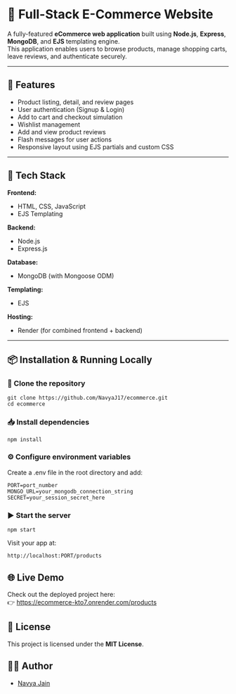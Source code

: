 # 🛒 Full-Stack E-Commerce Website

A fully-featured **eCommerce web application** built using **Node.js**, **Express**, **MongoDB**, and **EJS** templating engine.  
This application enables users to browse products, manage shopping carts, leave reviews, and authenticate securely.

---

## 📌 Features

- Product listing, detail, and review pages
- User authentication (Signup & Login)
- Add to cart and checkout simulation
- Wishlist management
- Add and view product reviews
- Flash messages for user actions
- Responsive layout using EJS partials and custom CSS

---

## 🚀 Tech Stack

**Frontend:**

- HTML, CSS, JavaScript
- EJS Templating

**Backend:**

- Node.js
- Express.js

**Database:**

- MongoDB (with Mongoose ODM)

**Templating:**

- EJS

**Hosting:**

- Render (for combined frontend + backend)

---

## 📦 Installation & Running Locally

### 🔧 Clone the repository

```
git clone https://github.com/NavyaJ17/ecommerce.git
cd ecommerce
```

### 📥 Install dependencies

```
npm install
```

### ⚙️ Configure environment variables

Create a .env file in the root directory and add:

```
PORT=port_number
MONGO_URL=your_mongodb_connection_string
SECRET=your_session_secret_here
```

### ▶️ Start the server

```
npm start
```

Visit your app at:

```
http://localhost:PORT/products
```

## 🌐 Live Demo

Check out the deployed project here:  
👉 https://ecommerce-kto7.onrender.com/products

## 📃 License

This project is licensed under the **MIT License**.

## 👩‍💻 Author

- [Navya Jain](https://github.com/NavyaJ17)
